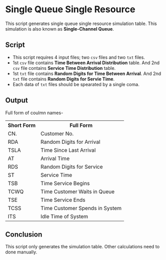 # Single Queue Single Resource

This script generates single queue single resource simulation table. This simulation is also known as **Single-Channel Queue**.

## Script
<ul>
    <li>This script requires 4 input files; two <code>csv</code> files and two <code>txt</code> files.</li>
    <li>1st <code>csv</code> file contains <b>Time Between Arrival Distribution</b> table. And 2nd <code>csv</code> file contains <b>Service Time Distribution</b> table.</li>
    <li>1st <code>txt</code> file contains <b>Random Digits for Time Between Arrival</b>. And 2nd <code>txt</code> file contains <b>Random Digits for Servie Time</b>.</li>
    <li>Each data of <code>txt</code> files should be spearated by a single coma.</li>
</ul>

## Output
Full form of coulmn names-
<table>
    <tr>
        <th>Short Form</th> <th>Full Form</th>
    </tr>
    <tr>
        <td>CN.</td> <td>Customer No.</td>
    </tr>
    <tr>
        <td>RDA</td> <td>Random Digits for Arrival</td>
    </tr>
    <tr>
        <td>TSLA</td> <td>Time Since Last Arrival</td>
    </tr>
    <tr>
        <td>AT</td> <td>Arrival Time</td>
    </tr>
    <tr>
        <td>RDS</td> <td>Random Digits for Service</td>
    </tr>
    <tr>
        <td>ST</td> <td>Service Time</td>
    </tr>
    <tr>
        <td>TSB</td> <td>Time Service Begins</td>
    </tr>
    <tr>
        <td>TCWQ</td> <td>Time Customer Waits in Queue</td>
    </tr>
    <tr>
        <td>TSE</td> <td>Time Service Ends</td>
    </tr>
    <tr>
        <td>TCSS</td> <td>Time Customer Spends in System</td>
    </tr>
    <tr>
        <td>ITS</td> <td>Idle Time of System</td>
    </tr>
</table>

## Conclusion
This script only generates the simulation table. Other calculations need to done manually.
